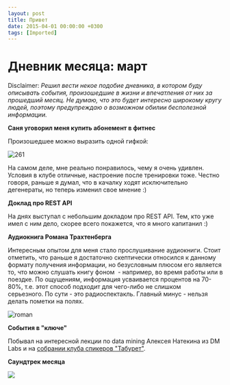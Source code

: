 ```yaml
---
layout: post
title: Привет
date: 2015-04-01 00:00:00 +0300
tags: [Imported]
---
```

# Дневник месяца: март

Disclaimer:
_Решил вести некое подобие дневника, в котором буду описывать события, произошедшие в жизни и впечатления от них за прошедший месяц. Не думаю, что это будет интересно широкому кругу людей, поэтому предупреждаю о возможном обилии бесполезной информации._

**Саня уговорил меня купить абонемент в фитнес**

Произошедшее можно выразить одной гифкой:

![261](https://vlaim.s3.amazonaws.com/uploads/2015/04/261.gif)

На самом деле, мне реально понравилось, чему я очень удивлен. Условия в клубе отличные, настроение после тренировки тоже. Честно говоря, раньше я думал, что в качалку ходят исключительно дегенераты, но теперь изменил свое мнение :)

**Доклад про REST API**

На днях выступал с небольшим докладом про REST API. Тем, кто уже имел с ним дело, скорее всего покажется, что я много капитанил :)

**Аудиокнига Романа Трахтенберга**

Интересным опытом для меня стало прослушивание аудиокниги. Стоит отметить, что раньше я достаточно скептически относился к данному формату получения информации, но безусловным плюсом его является то, что можно слушать книгу фоном  - например, во время работы или в поездке. По ощущениям, информация усваивается процентов на 70-80%, т.е. этот способ подходит для чего-либо не слишком серьезного. По сути - это радиоспектакль. Главный минус - нельзя делать пометки на полях.

![roman](https://vlaim.s3.amazonaws.com/uploads/2015/04/roman.jpg)

**События в "ключе"**

Побывал на интересной лекции по data mining Алексея Натекина из DM Labs и на [собрании клуба спикеров "Табурет"](http://vk.com/klub_spikerov).

**Саундтрек месяца**

![](https://pp.vk.me/c622316/v622316842/266fb/PoBEDTwfNhg.jpg)